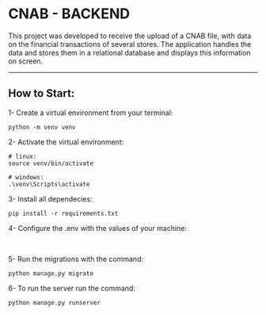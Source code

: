 # CNAB - BACKEND

This project was developed to receive the upload of a CNAB file, with data on the financial transactions of several stores. The application handles the data and stores them in a relational database and displays this information on screen.

---

## How to Start:
1- Create a virtual environment from your terminal:
```
python -m venv venv
```
2- Activate the virtual environment: 
```
# linux:
source venv/bin/activate

# windows:
.\venv\Scripts\activate
```
3- Install all dependecies: 
```
pip install -r requirements.txt
```

4- Configure the .env with the values of your machine:

<br>

5- Run the migrations with the command:
```
python manage.py migrate
```

6- To run the server run the command:
```
python manage.py runserver
```